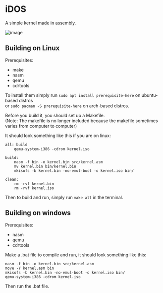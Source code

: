 # iDOS

A simple kernel made in assembly.

![image](https://www.ekeleze.net/assets/external/iDOS.png)

## Building on Linux
Prerequisites:
- make
- nasm
- qemu
- cdrtools

To install them simply run `sudo apt install prerequisite-here` on ubuntu-based distros<br>or `sudo pacman -S prerequisite-here` on arch-based distros.

Before you build it, you should set up a Makefile.<br>
(Note: The makefile is no longer included because the makefile sometimes varies from computer to computer)

It should look something like this if you are on linux: 
```
all: build
	qemu-system-i386 -cdrom kernel.iso

build:
	nasm -f bin -o kernel.bin src/kernel.asm
	mv kernel.bin bin/kernel.bin
	mkisofs -b kernel.bin -no-emul-boot -o kernel.iso bin/
	
clean:
	rm -rvf kernel.bin
	rm -rvf kernel.iso
```

Then to build and run, simply run `make all` in the terminal.

## Building on windows
Prerequisites:
- nasm
- qemu
- cdrtools

Make a .bat file to compile and run, it should look something like this:
```
nasm -f bin -o kernel.bin src/kernel.asm
move -Y kernel.asm bin
mkisofs -b kernel.bin -no-emul-boot -o kernel.iso bin/
qemu-system-i386 -cdrom kernel.iso
```
Then run the .bat file.
